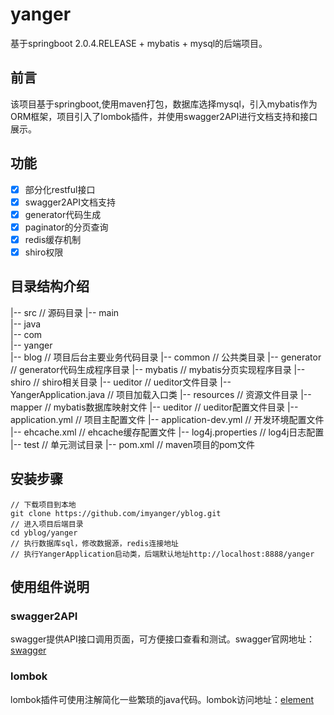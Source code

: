 # yanger #
基于springboot 2.0.4.RELEASE + mybatis + mysql的后端项目。

## 前言 ##
该项目基于springboot,使用maven打包，数据库选择mysql，引入mybatis作为ORM框架，项目引入了lombok插件，并使用swagger2API进行文档支持和接口展示。

## 功能 ##
- [x] 部分化restful接口
- [x] swagger2API文档支持
- [x] generator代码生成
- [x] paginator的分页查询
- [x] redis缓存机制
- [x] shiro权限

## 目录结构介绍 ##
   
   |-- src                                              // 源码目录
      |-- main                         
         |-- java                            
            |-- com      
               |-- yanger       
               |-- blog                                 // 项目后台主要业务代码目录
               |-- common                               // 公共类目录
               |-- generator                            // generator代码生成程序目录
               |-- mybatis                              // mybatis分页实现程序目录
               |-- shiro                                // shiro相关目录
               |-- ueditor                              // ueditor文件目录
               |-- YangerApplication.java               // 项目加载入口类
            |-- resources                               // 资源文件目录
               |-- mapper                               // mybatis数据库映射文件
               |-- ueditor                              // ueditor配置文件目录
               |-- application.yml                      // 项目主配置文件
               |-- application-dev.yml                  // 开发环境配置文件
               |-- ehcache.xml                          // ehcache缓存配置文件
               |-- log4j.properties                     // log4j日志配置
   |-- test                                             // 单元测试目录
   |-- pom.xml                                          // maven项目的pom文件

## 安装步骤 ##
	
	// 下载项目到本地
	git clone https://github.com/imyanger/yblog.git    
	// 进入项目后端目录
	cd yblog/yanger     
	// 执行数据库sql，修改数据源，redis连接地址
	// 执行YangerApplication启动类，后端默认地址http://localhost:8888/yanger

## 使用组件说明 ##

### swagger2API ###
swagger提供API接口调用页面，可方便接口查看和测试。swagger官网地址：[swagger](https://swagger.io/)

### lombok ###
lombok插件可使用注解简化一些繁琐的java代码。lombok访问地址：[element](https://projectlombok.org/)

